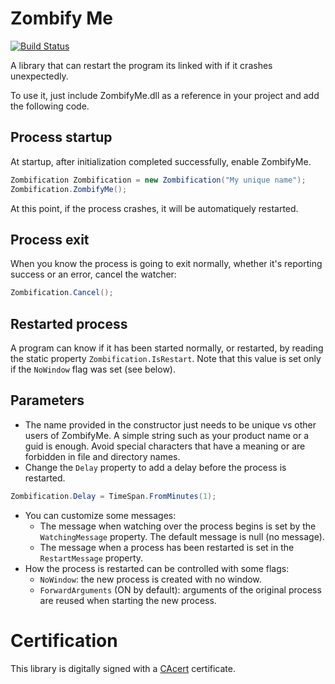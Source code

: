 # Zombify Me
[![Build Status](https://travis-ci.com/dlebansais/ZombifyMe.svg?branch=master)](https://travis-ci.com/dlebansais/ZombifyMe)

A library that can restart the program its linked with if it crashes unexpectedly.

To use it, just include ZombifyMe.dll as a reference in your project and add the following code.

## Process startup

At startup, after initialization completed successfully, enable ZombifyMe.

```csharp
Zombification Zombification = new Zombification("My unique name");
Zombification.ZombifyMe();
```

At this point, if the process crashes, it will be automatiquely restarted.

## Process exit

When you know the process is going to exit normally, whether it's reporting success or an error, cancel the watcher:

```csharp
Zombification.Cancel();
```

## Restarted process

A program can know if it has been started normally, or restarted, by reading the static property `Zombification.IsRestart`.
Note that this value is set only if the `NoWindow` flag was set (see below).

## Parameters

+ The name provided in the constructor just needs to be unique vs other users of ZombifyMe. A simple string such as your product name or a guid is enough. Avoid special characters that have a meaning or are forbidden in file and directory names.
+ Change the `Delay` property to add a delay before the process is restarted.

```csharp
Zombification.Delay = TimeSpan.FromMinutes(1);
```

+ You can customize some messages:
  * The message when watching over the process begins is set by the `WatchingMessage` property. The default message is null (no message).
  * The message when a process has been restarted is set in the `RestartMessage` property.
+ How the process is restarted can be controlled with some flags:
  * `NoWindow`: the new process is created with no window.
  * `ForwardArguments` (ON by default): arguments of the original process are reused when starting the new process.

# Certification

This library is digitally signed with a [CAcert](https://www.cacert.org/) certificate.

